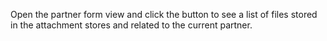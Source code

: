 Open the partner form view and click the button to see a list of files stored in the attachment stores and related to the current partner.